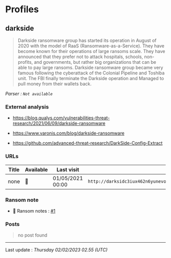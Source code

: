 # Profiles

## **darkside**

> Darkside ransomware group has started its operation in August of 2020 with the model of RaaS (Ransomware-as-a-Service). They have become known for their operations of large ransoms scale. They have announced that they prefer not to attack hospitals, schools, non-profits, and governments, but rather big organizations that can be able to pay large ransoms. Darkside ransomware group became very famous following the cyberattack of the Colonial Pipeline and Toshiba unit. The FBI finally terminate the Darkside operation and Managed to pull money from their wallets back.

_Parser : `Not available`_

### External analysis
- https://blog.qualys.com/vulnerabilities-threat-research/2021/06/09/darkside-ransomware

- https://www.varonis.com/blog/darkside-ransomware

- https://github.com/advanced-threat-research/DarkSide-Config-Extract

### URLs
| Title | Available | Last visit | fqdn | Screenshot 
|---|---|---|---|---|
| none | 🔴 | 01/05/2021 00:00 | `http://darksidc3iux462n6yunevoag52ntvwp6wulaz3zirkmh4cnz6hhj7id.onion` | ❌ | 


### Ransom note
* 📝 Ransom notes :  <a href="/ransomware_notes/darkside/darkside.txt" target=_blank>#1</a> 

### Posts

> no post found


 --- 


Last update : _Thursday 02/02/2023 02.55 (UTC)_
